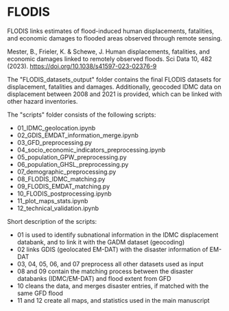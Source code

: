 # FLODIS
FLODIS links estimates of flood-induced human displacements, fatalities, and economic damages to flooded areas observed through remote sensing.

Mester, B., Frieler, K. & Schewe, J. Human displacements, fatalities, and economic damages linked to remotely observed floods. Sci Data 10, 482 (2023). https://doi.org/10.1038/s41597-023-02376-9

The "FLODIS_datasets_output" folder contains the final FLODIS datasets for displacement, fatalities and damages. Additionally, geocoded IDMC data on displacement between 2008 and 2021 is provided, which can be linked with other hazard inventories.

The "scripts" folder consists of the following scripts:

- 01_IDMC_geolocation.ipynb
- 02_GDIS_EMDAT_information_merge.ipynb
- 03_GFD_preprocessing.py
- 04_socio_economic_indicators_preprocessing.ipynb
- 05_population_GPW_preprocessing.py
- 06_population_GHSL_preprocessing.py
- 07_demographic_preprocessing.py
- 08_FLODIS_IDMC_matching.py
- 09_FLODIS_EMDAT_matching.py
- 10_FLODIS_postprocessing.ipynb
- 11_plot_maps_stats.ipynb
- 12_technical_validation.ipynb

Short description of the scripts:

- 01 is used to identify subnational information in the IDMC displacement databank, and to link it with the GADM dataset (geocoding)
- 02 links GDIS (geolocated EM-DAT) with the disaster information of EM-DAT
- 03, 04, 05, 06, and 07 preprocess all other datasets used as input
- 08 and 09 contain the matching process between the disaster databanks (IDMC/EM-DAT) and flood extent from GFD
- 10 cleans the data, and merges disaster entries, if matched with the same GFD flood
- 11 and 12 create all maps, and statistics used in the main manuscript
